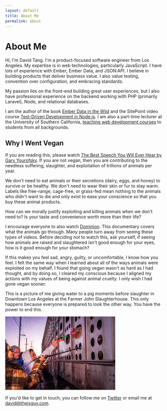 ```yaml
---
layout: default
title: About Me
permalink: about
---
```

# About Me

Hi, I'm David Tang. I'm a product-focused software engineer from Los Angeles. My expertise is in web technologies, particularly JavaScript. I have lots of experience with Ember, Ember Data, and JSON:API. I believe in building products that deliver business value. I also value testing, convention over configuration, and embracing standards.

My passion lies on the front-end building great user experiences, but I also have professional experience on the backend working with PHP (primarily Laravel), Node, and relational databases.

I am the author of the book [Ember Data in the Wild](https://leanpub.com/emberdatainthewild) and the SitePoint video course [Test-Driven Development in Node.js](https://www.sitepoint.com/premium/courses/master-test-driven-development-in-node-js-2932). I am also a part-time lecturer at the University of Southern California, [teaching web development courses](/teaching) to students from all backgrounds.

## Why I Went Vegan

If you are reading this, please watch [The Best Speech You Will Ever Hear by Gary Yourofsky](http://bit.ly/2ynL4Ds). If you are not vegan, then you are contributing to the needless suffering, slaughter, and exploitation of trillions of animals per year.

We don't need to eat animals or their secretions (dairy, eggs, and honey) to survive or be healthy. We don't need to wear their skin or fur to stay warm. Labels like free-range, cage-free, or grass-fed mean nothing to the animals who didn't want to die and only exist to ease your conscience so that you buy these animal products. 

How can we morally justify exploiting and killing animals when we don't need to? Is your taste and convenience worth more than their life?

I encourage everyone to also watch [Dominion](http://bit.ly/2LSRumI). This documentary covers what the animals go through. Many people turn away from seeing these types of videos. Before deciding not to watch this, ask yourself, if seeing how animals are raised and slaughtered isn't good enough for your eyes, how is it good enough for your stomach?

If this makes you feel sad, angry, guilty, or uncomfortable, I know how you feel. I felt the same way when I learned about all of the ways animals were exploited on my behalf. I found that going vegan wasn't as hard as I had thought, and by doing so, I cleared my conscious because I aligned my actions with my values of being against animal cruelty. I only wish I had gone vegan sooner.

This is a picture of me giving water to a pig moments before slaughter in Downtown Los Angeles at the Farmer John Slaughterhouse. This only happens because everyone is prepared to look the other way. You have the power to end this.


<img
  src="/images/pig-vigil.jpg"
  alt="picture of me giving water to a pig moments before slaughter"
  style="width: 70%;">

If you'd like to get in touch, you can follow me on [Twitter](https://twitter.com/iamdtang) or email me at [david@thejsguy.com](mailto:david@thejsguy.com).
